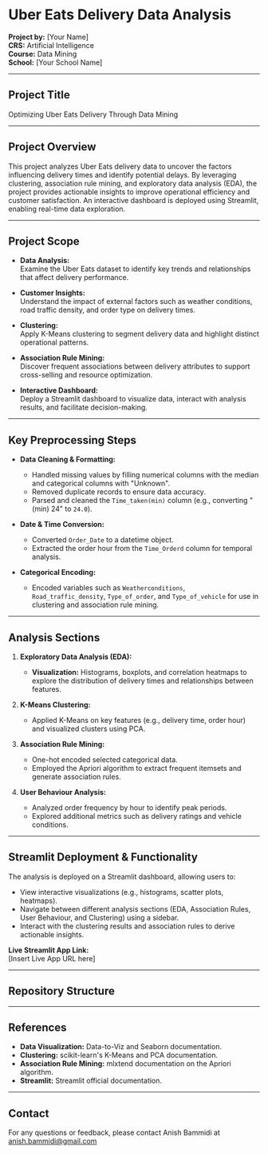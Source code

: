 # Uber Eats Delivery Data Analysis

**Project by:** [Your Name]  
**CRS:** Artificial Intelligence  
**Course:** Data Mining  
**School:** [Your School Name]

---

## Project Title

Optimizing Uber Eats Delivery Through Data Mining

---

## Project Overview

This project analyzes Uber Eats delivery data to uncover the factors influencing delivery times and identify potential delays. By leveraging clustering, association rule mining, and exploratory data analysis (EDA), the project provides actionable insights to improve operational efficiency and customer satisfaction. An interactive dashboard is deployed using Streamlit, enabling real-time data exploration.

---

## Project Scope

- **Data Analysis:**  
  Examine the Uber Eats dataset to identify key trends and relationships that affect delivery performance.
  
- **Customer Insights:**  
  Understand the impact of external factors such as weather conditions, road traffic density, and order type on delivery times.
  
- **Clustering:**  
  Apply K-Means clustering to segment delivery data and highlight distinct operational patterns.
  
- **Association Rule Mining:**  
  Discover frequent associations between delivery attributes to support cross-selling and resource optimization.
  
- **Interactive Dashboard:**  
  Deploy a Streamlit dashboard to visualize data, interact with analysis results, and facilitate decision-making.

---

## Key Preprocessing Steps

- **Data Cleaning & Formatting:**  
  - Handled missing values by filling numerical columns with the median and categorical columns with "Unknown".
  - Removed duplicate records to ensure data accuracy.
  - Parsed and cleaned the `Time_taken(min)` column (e.g., converting "(min) 24" to `24.0`).

- **Date & Time Conversion:**  
  - Converted `Order_Date` to a datetime object.
  - Extracted the order hour from the `Time_Orderd` column for temporal analysis.

- **Categorical Encoding:**  
  - Encoded variables such as `Weatherconditions`, `Road_traffic_density`, `Type_of_order`, and `Type_of_vehicle` for use in clustering and association rule mining.

---

## Analysis Sections

1. **Exploratory Data Analysis (EDA):**  
   - **Visualization:** Histograms, boxplots, and correlation heatmaps to explore the distribution of delivery times and relationships between features.
   
2. **K-Means Clustering:**  
   - Applied K-Means on key features (e.g., delivery time, order hour) and visualized clusters using PCA.
   
3. **Association Rule Mining:**  
   - One-hot encoded selected categorical data.
   - Employed the Apriori algorithm to extract frequent itemsets and generate association rules.
   
4. **User Behaviour Analysis:**  
   - Analyzed order frequency by hour to identify peak periods.
   - Explored additional metrics such as delivery ratings and vehicle conditions.

---

## Streamlit Deployment & Functionality

The analysis is deployed on a Streamlit dashboard, allowing users to:
- View interactive visualizations (e.g., histograms, scatter plots, heatmaps).
- Navigate between different analysis sections (EDA, Association Rules, User Behaviour, and Clustering) using a sidebar.
- Interact with the clustering results and association rules to derive actionable insights.

**Live Streamlit App Link:**  
[Insert Live App URL here]

---

## Repository Structure


---

## References

- **Data Visualization:** Data-to-Viz and Seaborn documentation.
- **Clustering:** scikit-learn's K-Means and PCA documentation.
- **Association Rule Mining:** mlxtend documentation on the Apriori algorithm.
- **Streamlit:** Streamlit official documentation.

---

## Contact

For any questions or feedback, please contact Anish Bammidi at anish.bammidi@gmail.com
